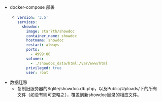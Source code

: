 - docker-compose 部署
	- ```yaml
	  version: '3.5'
	  services:
	    showdoc:
	      image: star7th/showdoc
	      container_name: showdoc
	      hostname: showdoc
	      restart: always
	      ports:
	        - 4999:80
	      volumes:
	        - ./showdoc_data/html:/var/www/html
	      privileged: true
	      user: root
	  ```
- 数据迁移
	- 复制旧服务器的Sqlite/showdoc.db.php，以及Public/Uploads/下的所有文件（如没有则可忽略之），覆盖到新showdoc目录的相应文件。